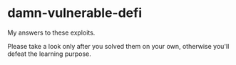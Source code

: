 # damn-vulnerable-defi
 My answers to these exploits.
 
 Please take a look only after you solved them on your own, otherwise you'll defeat the learning purpose.
